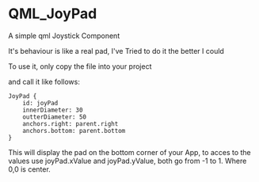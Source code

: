 # QML_JoyPad
A simple qml Joystick Component

It's behaviour is like a real pad, I've Tried to do it the better I could

To use it, only copy the file into your project

and call it like follows:

    JoyPad {
        id: joyPad
        innerDiameter: 30
        outterDiameter: 50
        anchors.right: parent.right
        anchors.bottom: parent.bottom
    }
    
This will display the pad on the bottom corner of your App, to acces to the values use joyPad.xValue and joyPad.yValue, both go from -1 to 1. Where 0,0 is center.
